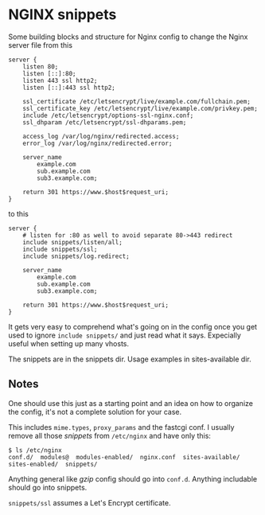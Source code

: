# NGINX snippets

Some building blocks and structure for Nginx config to change the Nginx server file from this

```
server {
	listen 80;
	listen [::]:80;
	listen 443 ssl http2;
	listen [::]:443 ssl http2;

	ssl_certificate /etc/letsencrypt/live/example.com/fullchain.pem;
	ssl_certificate_key /etc/letsencrypt/live/example.com/privkey.pem;
	include /etc/letsencrypt/options-ssl-nginx.conf;
	ssl_dhparam /etc/letsencrypt/ssl-dhparams.pem;

	access_log /var/log/nginx/redirected.access;
	error_log /var/log/nginx/redirected.error;

	server_name
		example.com
		sub.example.com
		sub3.example.com;

	return 301 https://www.$host$request_uri;
}
```

to this

```
server {
	# listen for :80 as well to avoid separate 80->443 redirect
	include snippets/listen/all;
	include snippets/ssl;
	include snippets/log.redirect;

	server_name
		example.com
		sub.example.com
		sub3.example.com;

	return 301 https://www.$host$request_uri;
}
```

It gets very easy to comprehend what's going on in the config once you get used to ignore `include snippets/` and just read what it says. Expecially useful when setting up many vhosts.

The snippets are in the snippets dir. Usage examples in sites-available dir.

## Notes

One should use this just as a starting point and an idea on how to organize the config, it's not a complete solution for your case.

This includes `mime.types`, `proxy_params` and the fastcgi conf. I usually remove all those *snippets* from `/etc/nginx` and have only this:

```
$ ls /etc/nginx
conf.d/  modules@  modules-enabled/  nginx.conf  sites-available/  sites-enabled/  snippets/
```

Anything general like *gzip* config should go into `conf.d`. Anything includable should go into snippets.

`snippets/ssl` assumes a Let's Encrypt certificate.
